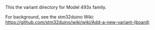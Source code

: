 This the variant directory for Model 493x family.

For background, see the stm32duino Wiki:
https://github.com/stm32duino/wiki/wiki/Add-a-new-variant-(board)